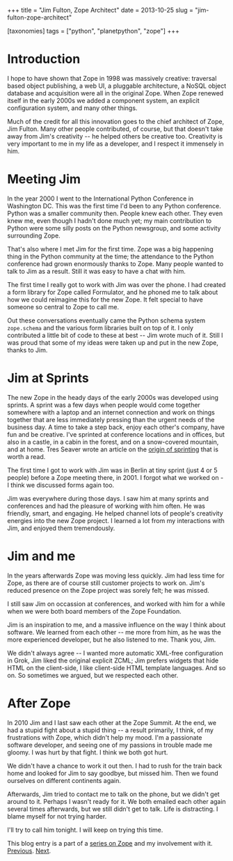 +++
title = "Jim Fulton, Zope Architect"
date = 2013-10-25
slug = "jim-fulton-zope-architect"

[taxonomies]
tags = ["python", "planetpython", "zope"]
+++

# Introduction

I hope to have shown that Zope in 1998 was massively creative: traversal
based object publishing, a web UI, a pluggable architecture, a NoSQL
object database and acquisition were all in the original Zope. When Zope
renewed itself in the early 2000s we added a component system, an
explicit configuration system, and many other things.

Much of the credit for all this innovation goes to the chief architect
of Zope, Jim Fulton. Many other people contributed, of course, but that
doesn't take away from Jim's creativity -- he helped others be creative
too. Creativity is very important to me in my life as a developer, and I
respect it immensely in him.

# Meeting Jim

In the year 2000 I went to the International Python Conference in
Washington DC. This was the first time I'd been to any Python
conference. Python was a smaller community then. People knew each other.
They even knew me, even though I hadn't done much yet; my main
contribution to Python were some silly posts on the Python newsgroup,
and some activity surrounding Zope.

That's also where I met Jim for the first time. Zope was a big happening
thing in the Python community at the time; the attendance to the Python
conference had grown enormously thanks to Zope. Many people wanted to
talk to Jim as a result. Still it was easy to have a chat with him.

The first time I really got to work with Jim was over the phone. I had
created a form library for Zope called Formulator, and he phoned me to
talk about how we could reimagine this for the new Zope. It felt special
to have someone so central to Zope to call me.

Out these conversations eventually came the Python schema system
`zope.schema` and the various form libraries built on top of it. I only
contributed a little bit of code to these at best -- Jim wrote much of
it. Still I was proud that some of my ideas were taken up and put in the
new Zope, thanks to Jim.

# Jim at Sprints

The new Zope in the heady days of the early 2000s was developed using
sprints. A sprint was a few days when people would come together
somewhere with a laptop and an internet connection and work on things
together that are less immediately pressing than the urgent needs of the
business day. A time to take a step back, enjoy each other's company,
have fun and be creative. I've sprinted at conference locations and in
offices, but also in a castle, in a cabin in the forest, and on a
snow-covered mountain, and at home. Tres Seaver wrote an article on the
[origin of sprinting](http://agendaless.com/blog/origin_of_sprinting/)
that is worth a read.

The first time I got to work with Jim was in Berlin at tiny sprint (just
4 or 5 people) before a Zope meeting there, in 2001. I forgot what we
worked on - I think we discussed forms again too.

Jim was everywhere during those days. I saw him at many sprints and
conferences and had the pleasure of working with him often. He was
friendly, smart, and engaging. He helped channel lots of people's
creativity energies into the new Zope project. I learned a lot from my
interactions with Jim, and enjoyed them tremendously.

# Jim and me

In the years afterwards Zope was moving less quickly. Jim had less time
for Zope, as there are of course still customer projects to work on.
Jim's reduced presence on the Zope project was sorely felt; he was
missed.

I still saw Jim on occassion at conferences, and worked with him for a
while when we were both board members of the Zope Foundation.

Jim is an inspiration to me, and a massive influence on the way I think
about software. We learned from each other -- me more from him, as he
was the more experienced developer, but he also listened to me. Thank
you, Jim.

We didn't always agree -- I wanted more automatic XML-free configuration
in Grok, Jim liked the original explicit ZCML; Jim prefers widgets that
hide HTML on the client-side, I like client-side HTML template
languages. And so on. So sometimes we argued, but we respected each
other.

# After Zope

In 2010 Jim and I last saw each other at the Zope Summit. At the end, we
had a stupid fight about a stupid thing -- a result primarily, I think,
of my frustrations with Zope, which didn't help my mood. I'm a
passionate software developer, and seeing one of my passions in trouble
made me gloomy. I was hurt by that fight. I think we both got hurt.

We didn't have a chance to work it out then. I had to rush for the train
back home and looked for Jim to say goodbye, but missed him. Then we
found ourselves on different continents again.

Afterwards, Jim tried to contact me to talk on the phone, but we didn't
get around to it. Perhaps I wasn't ready for it. We both emailed each
other again several times afterwards, but we still didn't get to talk.
Life is distracting. I blame myself for not trying harder.

I'll try to call him tonight. I will keep on trying this time.

This blog entry is a part of a [series on
Zope](http://blog.startifact.com/posts/my-exit-from-zope.html) and my
involvement with it.
[Previous](http://blog.startifact.com/posts/renewing-zope.html).
[Next](http://blog.startifact.com/posts/the-new-zope-as-a-web-framework.html).
